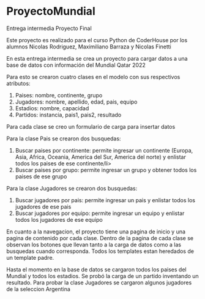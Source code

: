 # ProyectoMundial
Entrega intermedia Proyecto Final
<p>Este proyecto es realizado para el curso Python de CoderHouse por los alumnos Nicolas Rodriguez, Maximiliano Barraza y Nicolas Finetti <p/>
<p>En esta entrega intermedia se crea un proyecto para cargar datos a una base de datos con información del Mundial Qatar 2022 <p/>
<p>Para esto se crearon cuatro clases en el modelo con sus respectivos atributos:<p/>
<ol>
  <li>Paises: nombre, continente, grupo</li>
  <li>Jugadores: nombre, apellido, edad, pais, equipo</li>
  <li>Estadios: nombre, capacidad</li>
  <li>Partidos: instancia, pais1, pais2, resultado</li>
</ol>

<p>Para cada clase se creo un formulario de carga para insertar datos <p/>
<p>Para la clase Pais se crearon dos busquedas: <p/>
<ol>
  <li>Buscar paises por continente: permite ingresar un continente (Europa, Asia, Africa, Oceania, America del Sur, America del norte) y enlistar todos los paises de ese continente/li>
  <li>Buscar paises por grupo: permite ingresar un grupo y obtener todos los paises de ese grupo</li>
 </ol>
<p> Para la clase Jugadores se crearon dos busquedas: <p/>
<ol>
  <li>Buscar jugadores por pais: permite ingresar un pais y enlistar todos los jugadores de ese pais</li>
  <li>Buscar jugadores por equipo: permite ingresar un equipo y enlistar todos los jugadores de ese equipo</li>
 </ol>
<p>En cuanto a la navegacion, el proyecto tiene una pagina de inicio y una pagina de contenido por cada clase. Dentro de la pagina de cada clase se observan los botones que llevan tanto a la carga de datos como a las busquedas cuando corresponda. Todos los templates estan heredados de un template padre. <p/>
<p> Hasta el momento en la base de datos se cargaron todos los paises del Mundial y todos los estadios. Se probó la carga de un partido inventando un resultado. Para probar la clase Jugadores se cargaron algunos jugadores de la seleccion Argentina <p/>
